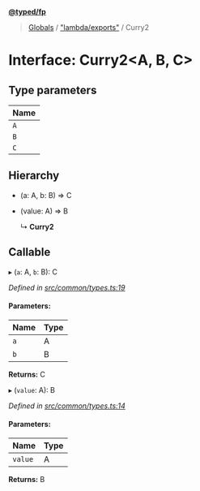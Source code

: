 **[@typed/fp](../README.md)**

> [Globals](../globals.md) / ["lambda/exports"](../modules/_lambda_exports_.md) / Curry2

# Interface: Curry2\<A, B, C>

## Type parameters

Name |
------ |
`A` |
`B` |
`C` |

## Hierarchy

* (a: A, b: B) => C

* (value: A) => B

  ↳ **Curry2**

## Callable

▸ (`a`: A, `b`: B): C

*Defined in [src/common/types.ts:19](https://github.com/TylorS/typed-fp/blob/41076ce/src/common/types.ts#L19)*

#### Parameters:

Name | Type |
------ | ------ |
`a` | A |
`b` | B |

**Returns:** C

▸ (`value`: A): B

*Defined in [src/common/types.ts:14](https://github.com/TylorS/typed-fp/blob/41076ce/src/common/types.ts#L14)*

#### Parameters:

Name | Type |
------ | ------ |
`value` | A |

**Returns:** B
